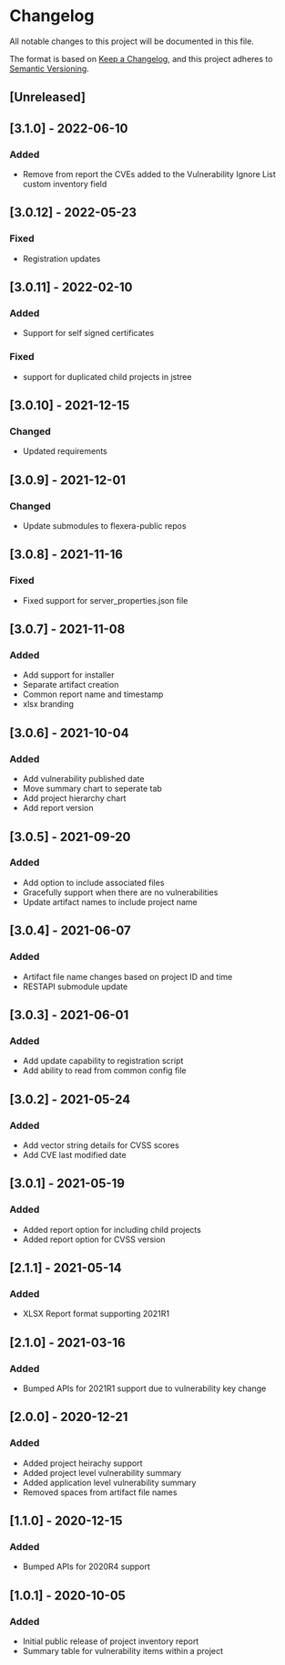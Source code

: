 # Changelog
All notable changes to this project will be documented in this file.

The format is based on [Keep a Changelog](https://keepachangelog.com/en/1.0.0/),
and this project adheres to [Semantic Versioning](https://semver.org/spec/v2.0.0.html).

## [Unreleased]

## [3.1.0] - 2022-06-10
### Added
- Remove from report the CVEs added to the Vulnerability Ignore List custom inventory field

## [3.0.12] - 2022-05-23
### Fixed
- Registration updates

## [3.0.11] - 2022-02-10
### Added
- Support for self signed certificates
### Fixed
- support for duplicated child projects in jstree

## [3.0.10] - 2021-12-15
### Changed
- Updated requirements

## [3.0.9] - 2021-12-01
### Changed
- Update submodules to flexera-public repos

## [3.0.8] - 2021-11-16
### Fixed
- Fixed support for server_properties.json file

## [3.0.7] - 2021-11-08
### Added
- Add support for installer
- Separate artifact creation
- Common report name and timestamp
- xlsx branding


## [3.0.6] - 2021-10-04
### Added
- Add vulnerability published date
- Move summary chart to seperate tab
- Add project hierarchy chart
- Add report version

## [3.0.5] - 2021-09-20
### Added
- Add option to include associated files
- Gracefully support when there are no vulnerabilities
- Update artifact names to include project name


## [3.0.4] - 2021-06-07
### Added
- Artifact file name changes based on project ID and time
- RESTAPI submodule update

## [3.0.3] - 2021-06-01
### Added
 - Add update capability to registration script
 - Add ability to read from common config file

## [3.0.2] - 2021-05-24
### Added
 - Add vector string details for CVSS scores
 - Add CVE last modified date

## [3.0.1] - 2021-05-19
### Added
- Added report option for including child projects
- Added report option for CVSS version

## [2.1.1] - 2021-05-14
### Added
- XLSX Report format supporting 2021R1

## [2.1.0] - 2021-03-16
### Added
- Bumped APIs for 2021R1 support due to vulnerability key change

## [2.0.0] - 2020-12-21
### Added
- Added project heirachy support
- Added project level vulnerability summary
- Added application level vulnerability summary
- Removed spaces from artifact file names

## [1.1.0] - 2020-12-15
### Added
- Bumped APIs for 2020R4 support

## [1.0.1] - 2020-10-05
### Added
- Initial public release of project inventory report
- Summary table for vulnerability items within a project